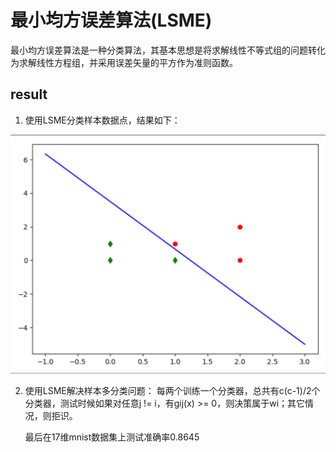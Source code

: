 # 最小均方误差算法(LSME)
最小均方误差算法是一种分类算法，其基本思想是将求解线性不等式组的问题转化为求解线性方程组，并采用误差矢量的平方作为准则函数。





## result
1. 使用LSME分类样本数据点，结果如下：

![lsme res](/src/LMSE/pictures/lsme_res.png)

2. 使用LSME解决样本多分类问题：
    每两个训练一个分类器，总共有c(c-1)/2个分类器，测试时候如果对任意j != i，有gij(x) >= 0，则决策属于wi；其它情况，则拒识。
    
    最后在17维mnist数据集上测试准确率0.8645
